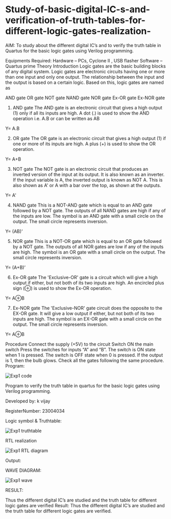 # Study-of-basic-digital-IC-s-and-verification-of-truth-tables-for-different-logic-gates-realization-
 AIM:
To study about the different digital IC’s and to verify the truth table in Quartus for the basic logic gates using Verilog programming.

Equipments Required:
Hardware – PCs, Cyclone II , USB flasher
Software – Quartus prime
Theory
Introduction
Logic gates are the basic building blocks of any digital system. Logic gates are electronic circuits having one or more than one input and only one output. The relationship between the input and the output is based on a certain logic. Based on this, logic gates are named as

AND gate
OR gate
NOT gate
NAND gate
NOR gate
Ex-OR gate
Ex-NOR gate
1) AND gate
The AND gate is an electronic circuit that gives a high output (1) only if all its inputs are high. A dot (.) is used to show the AND operation i.e. A.B or can be written as AB

Y= A.B

2) OR gate
The OR gate is an electronic circuit that gives a high output (1) if one or more of its inputs are high. A plus (+) is used to show the OR operation.

Y= A+B

3) NOT gate
The NOT gate is an electronic circuit that produces an inverted version of the input at its output. It is also known as an inverter. If the input variable is A, the inverted output is known as NOT A. This is also shown as A' or A with a bar over the top, as shown at the outputs.

Y= A'

4) NAND gate
This is a NOT-AND gate which is equal to an AND gate followed by a NOT gate. The outputs of all NAND gates are high if any of the inputs are low. The symbol is an AND gate with a small circle on the output. The small circle represents inversion.

Y= (AB)’

5) NOR gate
This is a NOT-OR gate which is equal to an OR gate followed by a NOT gate. The outputs of all NOR gates are low if any of the inputs are high. The symbol is an OR gate with a small circle on the output. The small circle represents inversion.

Y= (A+B)’

6) Ex-OR gate
The 'Exclusive-OR' gate is a circuit which will give a high output if either, but not both of its two inputs are high. An encircled plus sign (⊕) is used to show the Ex-OR operation.

Y= A⊕B

7) Ex-NOR gate
The 'Exclusive-NOR' gate circuit does the opposite to the EX-OR gate. It will give a low output if either, but not both of its two inputs are high. The symbol is an EX-OR gate with a small circle on the output. The small circle represents inversion.

Y= A⊕B

Procedure
Connect the supply (+5V) to the circuit
Switch ON the main switch
Press the switches for inputs “A” and “B”. The switch is ON state when 1 is pressed. The switch is OFF state when 0 is pressed.
If the output is 1, then the bulb glows.
Check all the gates following the same procedure.
Program:

![Exp1 code](https://github.com/vijaygowdu/Study-of-basic-digital-IC-s-and-verification-of-truth-tables-for-different-logic-gates-realization-/assets/147473788/6998f688-6aba-45ec-90d1-0edddde192df)


Program to verify the truth table in quartus for the basic logic gates using Verilog programming.

Developed by: k vijay

RegisterNumber:  23004034

Logic symbol & Truthtable:


![Exp1 truthtable](https://github.com/vijaygowdu/Study-of-basic-digital-IC-s-and-verification-of-truth-tables-for-different-logic-gates-realization-/assets/147473788/b28327f6-f3c1-4127-9875-9cbe1c297b64)


RTL realization


![Exp1 RTL diagram](https://github.com/vijaygowdu/Study-of-basic-digital-IC-s-and-verification-of-truth-tables-for-different-logic-gates-realization-/assets/147473788/e92be160-4370-444c-8619-f4947b400370)


Output:

WAVE DIAGRAM:

![Exp1 wave](https://github.com/vijaygowdu/Study-of-basic-digital-IC-s-and-verification-of-truth-tables-for-different-logic-gates-realization-/assets/147473788/b9a44b97-c258-4d9c-85d3-ec79fdbe2f7e)

RESULT:

Thus the different digital IC’s are studied and the truth table for different logic gates are
verified
Result:
Thus the different digital IC’s are studied and the truth table for different logic gates are verified.
